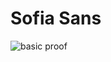 # Sofia Sans
![basic proof](https://github.com/lettersoup/Sofia-Sans/blob/master/documentation/drawbot/basic-proof.png?raw=true)
